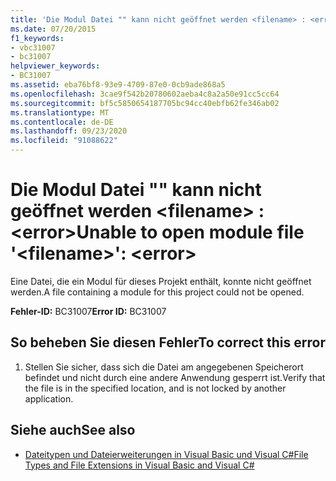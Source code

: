 ```yaml
---
title: 'Die Modul Datei "" kann nicht geöffnet werden <filename> : <error>'
ms.date: 07/20/2015
f1_keywords:
- vbc31007
- bc31007
helpviewer_keywords:
- BC31007
ms.assetid: eba76bf8-93e9-4709-87e0-0cb9ade868a5
ms.openlocfilehash: 3cae9f542b20780602aeba4c8a2a50e91cc5cc64
ms.sourcegitcommit: bf5c5850654187705bc94cc40ebfb62fe346ab02
ms.translationtype: MT
ms.contentlocale: de-DE
ms.lasthandoff: 09/23/2020
ms.locfileid: "91088622"
---
```

# <a name="unable-to-open-module-file-filename-error"></a><span data-ttu-id="70971-102">Die Modul Datei "" kann nicht geöffnet werden \<filename> : \<error></span><span class="sxs-lookup"><span data-stu-id="70971-102">Unable to open module file '\<filename>': \<error></span></span>

<span data-ttu-id="70971-103">Eine Datei, die ein Modul für dieses Projekt enthält, konnte nicht geöffnet werden.</span><span class="sxs-lookup"><span data-stu-id="70971-103">A file containing a module for this project could not be opened.</span></span>  
  
 <span data-ttu-id="70971-104">**Fehler-ID:** BC31007</span><span class="sxs-lookup"><span data-stu-id="70971-104">**Error ID:** BC31007</span></span>  
  
## <a name="to-correct-this-error"></a><span data-ttu-id="70971-105">So beheben Sie diesen Fehler</span><span class="sxs-lookup"><span data-stu-id="70971-105">To correct this error</span></span>  
  
1. <span data-ttu-id="70971-106">Stellen Sie sicher, dass sich die Datei am angegebenen Speicherort befindet und nicht durch eine andere Anwendung gesperrt ist.</span><span class="sxs-lookup"><span data-stu-id="70971-106">Verify that the file is in the specified location, and is not locked by another application.</span></span>  
  
## <a name="see-also"></a><span data-ttu-id="70971-107">Siehe auch</span><span class="sxs-lookup"><span data-stu-id="70971-107">See also</span></span>

- <span data-ttu-id="70971-108">[Dateitypen und Dateierweiterungen in Visual Basic und Visual C#](/previous-versions/visualstudio/visual-studio-2010/8k0zafxb(v=vs.100))</span><span class="sxs-lookup"><span data-stu-id="70971-108">[File Types and File Extensions in Visual Basic and Visual C#](/previous-versions/visualstudio/visual-studio-2010/8k0zafxb(v=vs.100))</span></span>
